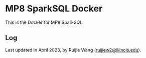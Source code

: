 # MP8 SparkSQL Docker

This is the Docker for MP8 SparkSQL.

## Log

Last updated in April 2023, by Ruijie Wang (ruijiew2@illinois.edu).
